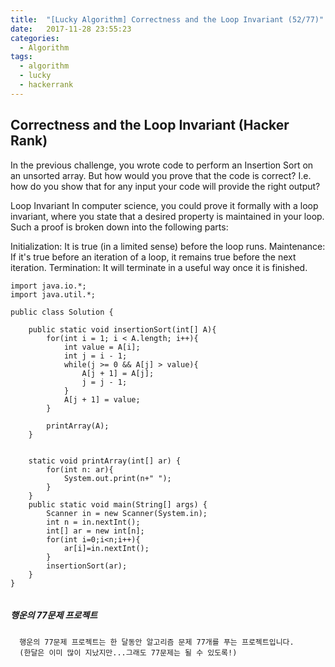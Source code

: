 ```yaml
---
title:  "[Lucky Algorithm] Correctness and the Loop Invariant (52/77)"
date:   2017-11-28 23:55:23
categories:
  - Algorithm
tags:
  - algorithm
  - lucky
  - hackerrank
---
```

## Correctness and the Loop Invariant (Hacker Rank)
In the previous challenge, you wrote code to perform an Insertion Sort on an unsorted array. But how would you prove that the code is correct? I.e. how do you show that for any input your code will provide the right output?

Loop Invariant
In computer science, you could prove it formally with a loop invariant, where you state that a desired property is maintained in your loop. Such a proof is broken down into the following parts:

Initialization: It is true (in a limited sense) before the loop runs.
Maintenance: If it's true before an iteration of a loop, it remains true before the next iteration.
Termination: It will terminate in a useful way once it is finished.


```
import java.io.*;
import java.util.*;

public class Solution {

    public static void insertionSort(int[] A){
        for(int i = 1; i < A.length; i++){
            int value = A[i];
            int j = i - 1;
            while(j >= 0 && A[j] > value){
                A[j + 1] = A[j];
                j = j - 1;
            }
            A[j + 1] = value;
        }

        printArray(A);
    }


    static void printArray(int[] ar) {
        for(int n: ar){
            System.out.print(n+" ");
        }
    }
    public static void main(String[] args) {
        Scanner in = new Scanner(System.in);
        int n = in.nextInt();
        int[] ar = new int[n];
        for(int i=0;i<n;i++){
            ar[i]=in.nextInt();
        }
        insertionSort(ar);
    }
}


```

##### 행운의 77문제 프로젝트
```
  행운의 77문제 프로젝트는 한 달동안 알고리즘 문제 77개를 푸는 프로젝트입니다.
  (한달은 이미 많이 지났지만...그래도 77문제는 될 수 있도록!)
```
